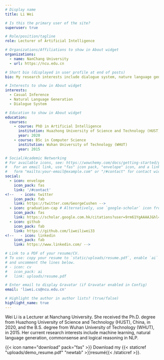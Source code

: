 ```yaml
---
# Display name
title: Li Wei

# Is this the primary user of the site?
superuser: true

# Role/position/tagline
role: Lecturer of Artificial Intelligence

# Organizations/Affiliations to show in About widget
organizations:
  - name: NanChang University
  - url: https://ncu.edu.cn

# Short bio (displayed in user profile at end of posts)
bio: My research interests include dialogue system, nature language generation and casual inference for multimodal data, e.g., images, text, etc.

# Interests to show in About widget
interests:
  - Casual Inference
  - Natural Language Generation
  - Dialogue System

# Education to show in About widget
education:
  courses:
    - course: PhD in Artificial Intelligence
      institution: Huazhong University of Science and Technology (HUST)
      year: 2020
    - course: BSc in Computer Science
      institution: Wuhan University of Technology (WHUT)
      year: 2015

# Social/Academic Networking
# For available icons, see: https://wowchemy.com/docs/getting-started/page-builder/#icons
#   For an email link, use "fas" icon pack, "envelope" icon, and a link in the
#   form "mailto:your-email@example.com" or "/#contact" for contact widget.
social:
  - icon: envelope
    icon_pack: fas
    link: '/#contact'
<!--   - icon: twitter
    icon_pack: fab
    link: https://twitter.com/GeorgeCushen -->
  - icon: graduation-cap # Alternatively, use `google-scholar` icon from `ai` icon pack
    icon_pack: fas
    link: https://scholar.google.com.hk/citations?user=9rm61YgAAAAJ&hl=zh-CN
  - icon: github
    icon_pack: fab
    link: https://github.com/liweiliwei33
<!--   - icon: linkedin
    icon_pack: fab
    link: https://www.linkedin.com/ -->

# Link to a PDF of your resume/CV.
# To use: copy your resume to `static/uploads/resume.pdf`, enable `ai` icons in `params.toml`,
# and uncomment the lines below.
# - icon: cv
#   icon_pack: ai
#   link: uploads/resume.pdf

# Enter email to display Gravatar (if Gravatar enabled in Config)
email: 'liwei.cs@ncu.edu.cn'

# Highlight the author in author lists? (true/false)
highlight_name: true
---
```


Wei Li is a Lecturer at Nanchang University. She received the Ph.D. degree from Huazhong University of Science and Technology (HUST), China, in 2020, and the B.S. degree from Wuhan University of Technology (WHUT), in 2015. Her current research interests include machine learning, natural language generation, commonsense and logical reasoning in NLP.

{{< icon name="download" pack="fas" >}} Download my {{< staticref "uploads/demo_resume.pdf" "newtab" >}}resumé{{< /staticref >}}.
